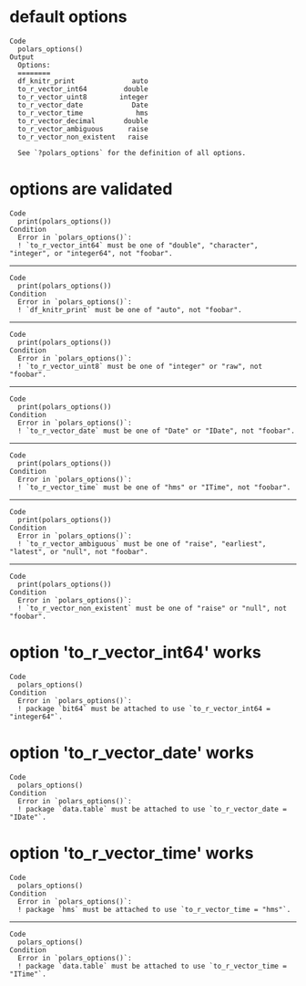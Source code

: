 # default options

    Code
      polars_options()
    Output
      Options:
      ========                                
      df_knitr_print              auto
      to_r_vector_int64         double
      to_r_vector_uint8        integer
      to_r_vector_date            Date
      to_r_vector_time             hms
      to_r_vector_decimal       double
      to_r_vector_ambiguous      raise
      to_r_vector_non_existent   raise
      
      See `?polars_options` for the definition of all options.

# options are validated

    Code
      print(polars_options())
    Condition
      Error in `polars_options()`:
      ! `to_r_vector_int64` must be one of "double", "character", "integer", or "integer64", not "foobar".

---

    Code
      print(polars_options())
    Condition
      Error in `polars_options()`:
      ! `df_knitr_print` must be one of "auto", not "foobar".

---

    Code
      print(polars_options())
    Condition
      Error in `polars_options()`:
      ! `to_r_vector_uint8` must be one of "integer" or "raw", not "foobar".

---

    Code
      print(polars_options())
    Condition
      Error in `polars_options()`:
      ! `to_r_vector_date` must be one of "Date" or "IDate", not "foobar".

---

    Code
      print(polars_options())
    Condition
      Error in `polars_options()`:
      ! `to_r_vector_time` must be one of "hms" or "ITime", not "foobar".

---

    Code
      print(polars_options())
    Condition
      Error in `polars_options()`:
      ! `to_r_vector_ambiguous` must be one of "raise", "earliest", "latest", or "null", not "foobar".

---

    Code
      print(polars_options())
    Condition
      Error in `polars_options()`:
      ! `to_r_vector_non_existent` must be one of "raise" or "null", not "foobar".

# option 'to_r_vector_int64' works

    Code
      polars_options()
    Condition
      Error in `polars_options()`:
      ! package `bit64` must be attached to use `to_r_vector_int64 = "integer64"`.

# option 'to_r_vector_date' works

    Code
      polars_options()
    Condition
      Error in `polars_options()`:
      ! package `data.table` must be attached to use `to_r_vector_date = "IDate"`.

# option 'to_r_vector_time' works

    Code
      polars_options()
    Condition
      Error in `polars_options()`:
      ! package `hms` must be attached to use `to_r_vector_time = "hms"`.

---

    Code
      polars_options()
    Condition
      Error in `polars_options()`:
      ! package `data.table` must be attached to use `to_r_vector_time = "ITime"`.

